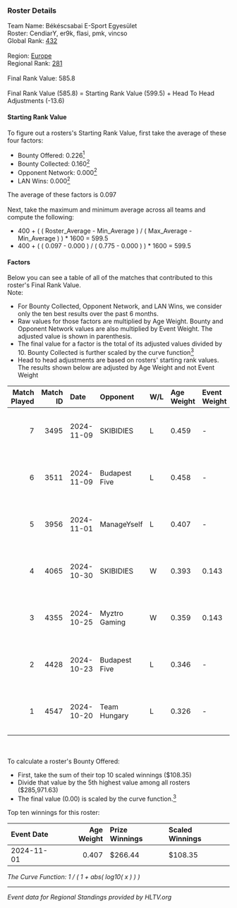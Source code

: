 ### Roster Details<br />
Team Name: Békéscsabai E-Sport Egyesület<br />
Roster: CendiarY, er9k, flasi, pmk, vincso<br />
Global Rank: [432](../../standings_global_2025_02_28.md)<br />
<br />
Region: [Europe]( ../../standings_europe_2025_02_28.md)<br />
Regional Rank: [281]( ../../standings_europe_2025_02_28.md)<br />
<br />
Final Rank Value:  585.8<br />
<br />
Final Rank Value (585.8) = Starting Rank Value (599.5) + Head To Head Adjustments (-13.6)<br />

#### Starting Rank Value<br />
To figure out a rosters's Starting Rank Value, first take the average of these four factors:<br />
- Bounty Offered: 0.226[<sup>1</sup>](#table2)
- Bounty Collected: 0.160[<sup>2</sup>](#table1)
- Opponent Network: 0.000[<sup>2</sup>](#table1)
- LAN Wins: 0.000[<sup>2</sup>](#table1)

The average of these factors is 0.097<br />
<br />
Next, take the maximum and minimum average across all teams and compute the following:<br />
- 400 + ( ( Roster_Average - Min_Average ) / ( Max_Average - Min_Average ) ) * 1600 = 599.5
- 400 + ( ( 0.097 - 0.000 ) / ( 0.775 - 0.000 ) ) * 1600 = 599.5


#### Factors<br />
Below you can see a table of all of the matches that contributed to this roster's Final Rank Value.<br />
Note:<br />

- For Bounty Collected, Opponent Network, and LAN Wins, we consider only the ten best results over the past 6 months.
- Raw values for those factors are multiplied by Age Weight. Bounty and Opponent Network values are also multiplied by Event Weight. The adjusted value is shown in parenthesis.
- The final value for a factor is the total of its adjusted values divided by 10. Bounty Collected is further scaled by the curve function[<sup>3</sup>](#curveFunction)
- Head to head adjustments are based on rosters' starting rank values. The results shown below are adjusted by Age Weight and not Event Weight
<span id="table1"></span><br />


| Match Played | Match ID | Date       | Opponent      | W/L | Age Weight | Event Weight | Bounty Collected | Opponent Network | LAN Wins  | H2H Adj. | Roster                             |
| -: | -: | :- | :- | :- | :- | :- | :- | :- | :- | -: | :- |
|            7 |     3495 | 2024-11-09 | SKIBIDIES     | L   | 0.459      | -            | -                | -                | -         |    -6.47 | CendiarY, er9k, flasi, pmk, vincso |
|            6 |     3511 | 2024-11-09 | Budapest Five | L   | 0.458      | -            | -                | -                | -         |    -5.72 | CendiarY, er9k, flasi, pmk, vincso |
|            5 |     3956 | 2024-11-01 | ManageYself   | L   | 0.407      | -            | -                | -                | -         |    -6.97 | CendiarY, er9k, kewS, pmk, vincso  |
|            4 |     4065 | 2024-10-30 | SKIBIDIES     | W   | 0.393      | 0.143        | 0.001 (0.000)    | 0.057 (0.003)    | 0 (0.000) |     6.93 | CendiarY, er9k, kewS, pmk, vincso  |
|            3 |     4355 | 2024-10-25 | Myztro Gaming | W   | 0.359      | 0.143        | 0.000 (0.000)    | 0.017 (0.001)    | 0 (0.000) |     5.49 | CendiarY, er9k, kewS, pmk, vincso  |
|            2 |     4428 | 2024-10-23 | Budapest Five | L   | 0.346      | -            | -                | -                | -         |    -4.49 | CendiarY, er9k, kewS, pmk, vincso  |
|            1 |     4547 | 2024-10-20 | Team Hungary  | L   | 0.326      | -            | -                | -                | -         |    -2.38 | CendiarY, er9k, kewS, pmk, vincso  |

<br />
<span id="table2"></span><br />
To calculate a roster's Bounty Offered:<br />

- First, take the sum of their top 10 scaled winnings ($108.35)
- Divide that value by the 5th highest value among all rosters ($285,971.63)
- The final value (0.00) is scaled by the curve function.[<sup>3</sup>](#curveFunction)

Top ten winnings for this roster:<br />

| Event Date | Age Weight | Prize Winnings | Scaled Winnings |
| :- | -: | :- | :- |
| 2024-11-01 |      0.407 | $266.44        | $108.35         |


<span id="curveFunction"></span>_The Curve Function: 1 / ( 1 + abs( log10( x ) ) )_<br />

---
_Event data for Regional Standings provided by HLTV.org_<br />
